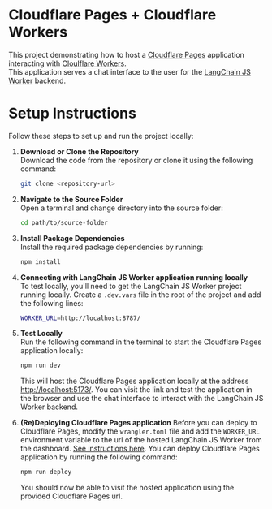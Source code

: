 # Cloudflare Pages + Cloudflare Workers
This project demonstrating how to host a [Cloudflare Pages](https://pages.cloudflare.com/) application interacting with [Cloulflare Workers](https://workers.cloudflare.com/).  
This application serves a chat interface to the user for the [LangChain JS Worker](https://github.com/lalanikarim/langchain-js-page) backend. 

# Setup Instructions

Follow these steps to set up and run the project locally:

1. **Download or Clone the Repository**  
   Download the code from the repository or clone it using the following command:
     ```bash
     git clone <repository-url>
     ```

2. **Navigate to the Source Folder**  
   Open a terminal and change directory into the source folder:
     ```bash
     cd path/to/source-folder
     ```

3. **Install Package Dependencies**  
   Install the required package dependencies by running:
     ```bash
     npm install
     ```

4. **Connecting with LangChain JS Worker application running locally**  
   To test locally, you'll need to get the LangChain JS Worker project running locally.
   Create a `.dev.vars` file in the root of the project and add the following lines:
     ```bash
     WORKER_URL=http://localhost:8787/
     ```

5. **Test Locally**  
   Run the following command in the terminal to start the Cloudflare Pages application locally:
     ```bash
     npm run dev
     ```
   This will host the Cloudflare Pages application locally at the address [http://localhost:5173/](http://localhost:5173/).
   You can visit the link and test the application in the browser and use the chat interface to interact with the LangChain JS Worker backend.

6. **(Re)Deploying Cloudflare Pages application**
   Before you can deploy to Cloudflare Pages, modify the `wrangler.toml` file and add the `WORKER_URL` environment variable to the url of the hosted LangChain JS Worker from the dashboard. [See instructions here](https://developers.cloudflare.com/workers/configuration/environment-variables/#add-environment-variables-via-wrangler).
   You can deploy Cloudflare Pages application by running the following command:
   ```bash
   npm run deploy
   ```

   You should now be able to visit the hosted application using the provided Cloudflare Pages url.
